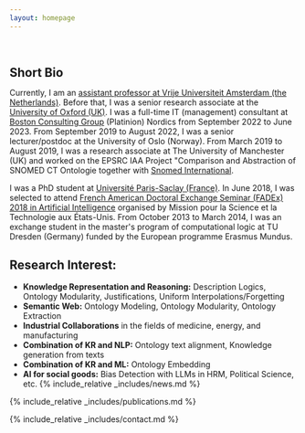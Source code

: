 ```yaml
---
layout: homepage
---
```


<h1 id="about-me"></h1>

<h2 style="margin: 60px 0px 10px;">Short Bio</h2>

  Currently, I am an [assistant professor at Vrije Universiteit Amsterdam (the Netherlands)](https://research.vu.nl/en/persons/jieying-chen). Before that, I was a senior research associate at the [University of Oxford (UK)](https://www.cs.ox.ac.uk/people/jieying.chen/). I was a full-time IT (management) consultant at [Boston Consulting Group](https://www.bcg.com/nordics)  (Platinion) Nordics from September 2022 to June 2023. From September 2019 to August 2022, I was a senior lecturer/postdoc at the University of Oslo (Norway). From March 2019 to August 2019, I was a research associate at The University of Manchester (UK) and worked on the EPSRC IAA Project "Comparison and Abstraction of SNOMED CT Ontologie together with [Snomed International](https://www.snomed.org/). 
  
  I was a PhD student at [Université Paris-Saclay (France)](https://www.universite-paris-saclay.fr/). In June 2018, I was selected to attend [French American Doctoral Exchange Seminar (FADEx) 2018 in Artificial Intelligence](https://france-science.com/en/programs/our-programs/fadex/) organised by Mission pour la Science et la Technologie aux États-Unis. From October 2013 to March 2014, I was an exchange student in the master's program of computational logic at TU Dresden (Germany) funded by the European programme Erasmus Mundus.
  

## Research Interest:
- **Knowledge Representation and Reasoning:** Description Logics, Ontology Modularity, Justifications, Uniform Interpolations/Forgetting
- **Semantic Web:** Ontology Modeling, Ontology Modularity, Ontology Extraction
- **Industrial Collaborations** in the fields of medicine, energy, and manufacturing
- **Combination of KR and NLP:** Ontology text alignment, Knowledge generation from texts
- **Combination of KR and ML:** Ontology Embedding
- **AI for social goods:** Bias Detection with LLMs in HRM, Political Science, etc.
{% include_relative _includes/news.md %}


{% include_relative _includes/publications.md %}


{% include_relative _includes/contact.md %}
<!-- <strong style="color:#e74d3c; font-weight:600"><strong style="color:#e74d3c; font-weight:600">I am currently on the 2023-2024 academic job market, looking for faculty positions in CS, CSE, ECE, IEOR, etc., related to Artificial Intelligence, Computer Vision, and Machine Learning. Please feel free to contact me if you are interested. I am also happy to give talks on my research in related seminars.</strong></strong> -->


<!-- 
{% include_relative _includes/publications.md %}

{% include_relative _includes/teaching.md %}

{% include_relative _includes/talks.md %}

{% include_relative _includes/services.md %}


 -->
